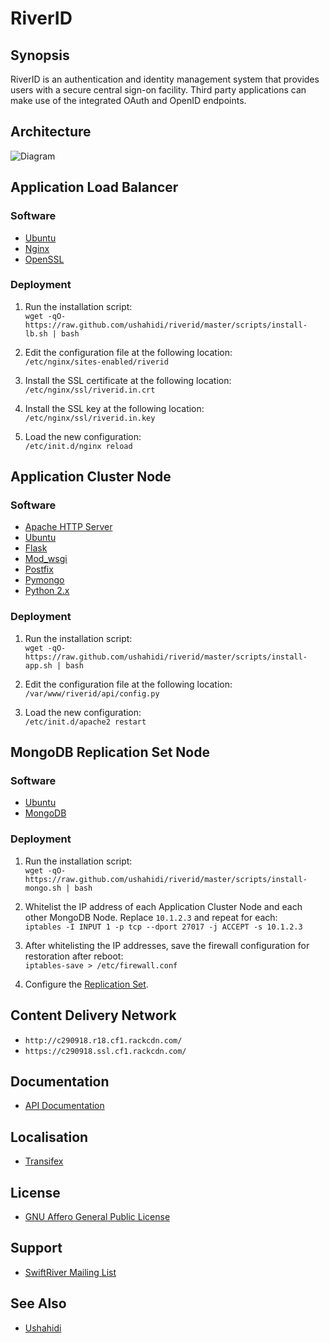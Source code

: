 # RiverID

## Synopsis

RiverID is an authentication and identity management system that provides users with a secure central sign-on facility. Third party applications can make use of the integrated OAuth and OpenID endpoints.

## Architecture

![Diagram](https://github.com/ushahidi/riverid/raw/master/diagrams/architecture.png)

## Application Load Balancer

### Software

* [Ubuntu](http://www.ubuntu.com/)
* [Nginx](http://nginx.org/)
* [OpenSSL](http://www.openssl.org/)

### Deployment

1. Run the installation script:  
`wget -qO- https://raw.github.com/ushahidi/riverid/master/scripts/install-lb.sh | bash`

2. Edit the configuration file at the following location:  
`/etc/nginx/sites-enabled/riverid`

3. Install the SSL certificate at the following location:  
`/etc/nginx/ssl/riverid.in.crt`

4. Install the SSL key at the following location:  
`/etc/nginx/ssl/riverid.in.key`

5. Load the new configuration:  
`/etc/init.d/nginx reload`

## Application Cluster Node

### Software

* [Apache HTTP Server](http://httpd.apache.org/)
* [Ubuntu](http://www.ubuntu.com/)
* [Flask](http://flask.pocoo.org/)
* [Mod_wsgi](http://code.google.com/p/modwsgi/)
* [Postfix](http://www.postfix.org/)
* [Pymongo](http://pypi.python.org/pypi/pymongo/)
* [Python 2.x](http://python.org/)

### Deployment

1. Run the installation script:  
`wget -qO- https://raw.github.com/ushahidi/riverid/master/scripts/install-app.sh | bash`

2. Edit the configuration file at the following location:  
`/var/www/riverid/api/config.py`

3. Load the new configuration:  
`/etc/init.d/apache2 restart`

## MongoDB Replication Set Node

### Software

* [Ubuntu](http://www.ubuntu.com/)
* [MongoDB](http://www.mongodb.org/)

### Deployment

1. Run the installation script:  
`wget -qO- https://raw.github.com/ushahidi/riverid/master/scripts/install-mongo.sh | bash`

2. Whitelist the IP address of each Application Cluster Node and each other MongoDB Node. Replace `10.1.2.3` and repeat for each:  
`iptables -I INPUT 1 -p tcp --dport 27017 -j ACCEPT -s 10.1.2.3`

3. After whitelisting the IP addresses, save the firewall configuration for restoration after reboot:  
`iptables-save > /etc/firewall.conf`

4. Configure the [Replication Set](http://www.mongodb.org/display/DOCS/Replica+Sets).

## Content Delivery Network

* `http://c290918.r18.cf1.rackcdn.com/`
* `https://c290918.ssl.cf1.rackcdn.com/`

## Documentation

* [API Documentation](https://github.com/ushahidi/riverid/blob/master/doc/api.md)

## Localisation

* [Transifex](https://www.transifex.net/projects/p/riverid/)

## License

* [GNU Affero General Public License](http://www.gnu.org/licenses/agpl.html)

## Support

* [SwiftRiver Mailing List](http://groups.google.com/group/swiftriver)

## See Also

* [Ushahidi](http://ushahidi.com/)
